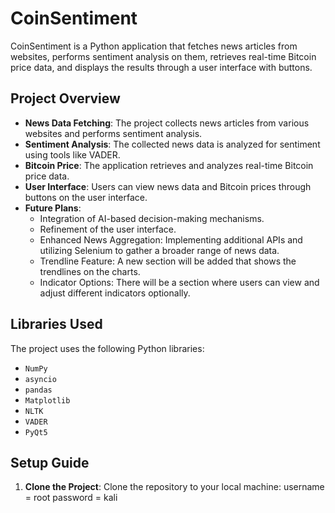# CoinSentiment

CoinSentiment is a Python application that fetches news articles from websites, performs sentiment analysis on them, 
retrieves real-time Bitcoin price data, and displays the results through a user interface with buttons.

## Project Overview

- **News Data Fetching**: The project collects news articles from various websites and performs sentiment analysis.
- **Sentiment Analysis**: The collected news data is analyzed for sentiment using tools like VADER.
- **Bitcoin Price**: The application retrieves and analyzes real-time Bitcoin price data.
- **User Interface**: Users can view news data and Bitcoin prices through buttons on the user interface.
- **Future Plans**:
  - Integration of AI-based decision-making mechanisms.
  - Refinement of the user interface.
  - Enhanced News Aggregation: Implementing additional APIs and utilizing Selenium to gather a broader range of news data.
  - Trendline Feature: A new section will be added that shows the trendlines on the charts.
  - Indicator Options: There will be a section where users can view and adjust different indicators optionally.

## Libraries Used

The project uses the following Python libraries:
- `NumPy`
- `asyncio`
- `pandas`
- `Matplotlib`
- `NLTK`
- `VADER`
- `PyQt5`

## Setup Guide

1. **Clone the Project**:
   Clone the repository to your local machine:
   username = root
   password = kali
